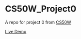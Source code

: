 # CS50W_Project0
A repo for project 0 from [CS50W](https://cs50.harvard.edu/web/2020)

[Live Demo](https://kratospidey.github.io/CS50W_Project0/index.html)
